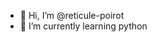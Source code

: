 - 👋 Hi, I’m @reticule-poirot
- 🌱 I’m currently learning python


<!---
reticule-poirot/reticule-poirot is a ✨ special ✨ repository because its `README.md` (this file) appears on your GitHub profile.
You can click the Preview link to take a look at your changes.
--->
